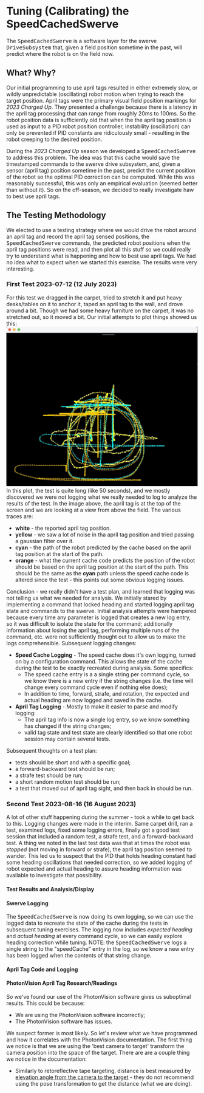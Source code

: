 # Tuning (Calibrating) the SpeedCachedSwerve

The <tt>SpeedCachedSwerve</tt> is a software layer for the swerve <tt>DriveSubsystem</tt> that, given a field position
sometime in the past, will predict where the robot is on the field now.

## What? Why?

Our initial programming to use april tags resulted in either extremely slow, or wildly unpredictable (oscillating)
robot motion when trying to reach the target position.
April tags were the primary visual field position markings for *2023 Charged Up*. They presented a challenge because
there is a latency in the april tag processing that can range from roughly 20ms to 100ms. So the robot position
data is sufficiently old that when the the april tag position is used as input to a PID robot position controller,
instability (oscillation) can only be prevented if PID constants are ridiculously small - resulting in the robot
creeping to the desired position.

During the *2023 Charged Up* season we developed a <tt>SpeedCachedSwerve</tt> to address this problem. The idea was
that this cache would save the timestamped commands to the swerve drive subsystem, and, given a sensor (april tag)
position sometime in the past, predict the current position of the robot so the optimal PID correction can be
computed. While this was reasonably successful, this was only an empirical evaluation (seemed better than without it).
So on the off-season, we decided to really investigate haw to best use april tags.

## The Testing Methodology

We elected to use a testing strategy where we would drive the robot around an april tag and record the april tag
sensed positions, the <tt>SpeedCachedSwerve</tt> commands, the predicted robot positions when the april tag positions
were read, and then plot all this stuff so we could really try to understand what is happening and how to best use
april tags. We had no idea what to expect when we started this exercise. The results were very interesting.

### First Test 2023-07-12 (12 July 2023)

For this test we dragged in the carpet, tried to stretch it and put heavy desks/tables on it to anchor it, taped an
april tag to the wall, and drove around a bit. Though we had some heavy furniture on the carpet, it was no stretched
out, so it moved a bit. Our initial attempts to plot things showed us this:
![alt text](./TuneCache_V1.jpg "Speed Cache Tuning, V1")
In this plot, the test is quite long (like 50 seconds), and we mostly discovered we were not logging what we
really needed to log to analyze the results of the test. In the image above, the april tag is at the top of the screen
and we are looking at a view from above the field. The various traces are:
* **white** - the reported april tag position.
* **yellow** - we saw a lot of noise in tha april tag position and tried passing a gaussian filter over it.
* **cyan** - the path of the robot predicted by the cache based on the april tag position at the start of the path.
* **orange** - what the current cache code predicts the position of the robot should be based on the april tag
  position at the start of the path. This should be the same as the **cyan** path unless the speed cache code
  is altered since the test - this points out some obvious logging issues.

Conclusion - we really didn't have a test plan, and learned that logging was not telling us what we needed for
analysis. We initially stared by implementing a command that locked heading and started logging april tag state
and commands to the swerve. Initial analysis attempts were hampered because every time any parameter is logged
that creates a new log entry, so it was difficult to isolate the state for the command; additionally information
about losing the april tag, performing multiple runs of the command, etc. were not sufficiently thought out to
allow us to make the logs comprehensible. Subsequent logging changes:
* **Speed Cache Logging** - The speed cache does it's own logging, turned on by a configuration command. This allows
  the state of the cache during the test to be exactly recreated during analysis. Some specifics:
  * The speed cache entry is a a single string per command cycle, so we know there is a new entry if the string
    changes (i.e. the time will change every command cycle even if nothing else does);
  * In addition to time, forward, strafe, and rotation, the expected and actual heading are now logged and saved
    in the cache.
* **April Tag Logging** - Mostly to make it easier to parse and modify logging:
  * The april tag info is now a single log entry, so we know something has changed if the string changes;
  * valid tag state and test state are clearly identified so that one robot session may contain several tests.

Subsequent thoughts on a test plan:
* tests should be short and with a specific goal;
* a forward-backward test should be run;
* a strafe test should be run;
* a short random motion test should be run;
* a test that moved out of april tag sight, and then back in should be run.

### Second Test 2023-08-16 (16 August 2023)

A lot of other stuff happening during the summer - took a while to get back to this. Logging changes were made in
the interim. Same carpet drill, ran a test, examined logs, fixed some logging errors, finally got a good test session
that included a random test, a strafe test, and a forward-backward test. A thing we noted in the last test data was
that at times the robot was *stopped* (not moving in forward or strafe), the april tag position seemed to wander. This
led us to suspect that the PID that holds heading constant had some heading oscillations that needed correction, so
we added logging of robot expected and actual heading to assure heading information was available to investigate
that possibility.

#### Test Results and Analysis/Display



#### Swerve Logging

The <tt>SpeedCachedSwerve</tt> is now doing its own logging, so we can use the logged data to recreate the state of
the cache during the tests in subsequent tuning exercises. The logging now includes *expected heading* and *actual
heading* at every command cycle, so we can easily explore heading correction while tuning. NOTE: the
<tt>SpeedCachedSwerve</tt> logs a single string to the "speedCache" entry in the log, so we know a new entry has
been logged when the contents of that string change.

#### April Tag Code and Logging



#### PhotonVision April Tag Research/Readings

So we've found our use of the PhotonVision software gives us suboptimal results. This could be because:
* We are using the PhotonVision software incorrectly;
* The PhotonVision software has issues.

We suspect former is most likely. So let's review what we have programmed and how it correlates with the PhotonVision
documentation. The first thing we notice is that we are using the 'best camera to target' transform the camera
position into the space of the target. There are are a couple thing we notice in the documentation:
* Similarly to retoreflective tape targeting, distance is best measured by [elevation angle from the camera to the
  target](https://docs.photonvision.org/en/latest/docs/programming/photonlib/using-target-data.html) - they do not
  recommend using the pose transformation to get the distance (what we are doing).


